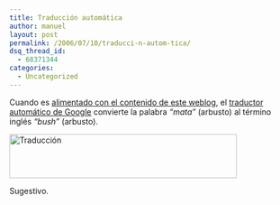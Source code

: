 ```yaml
---
title: Traducción automática
author: manuel
layout: post
permalink: /2006/07/10/traducci-n-autom-tica/
dsq_thread_id:
  - 68371344
categories:
  - Uncategorized
---
```

Cuando es [alimentado con el contenido de este weblog][1], el [traductor automático de Google][2] convierte la palabra *&#8220;mata&#8221;* (arbusto) al término inglés *&#8220;bush&#8221;* (arbusto).

[<img src="http://static.flickr.com/63/186389936_089914a816_o.png" width="404" height="78" alt="Traducción" />][3]

Sugestivo.

 [1]: http://translate.google.com/translate?u=http%3A%2F%2Fblog.jazzido.com&#38;langpair=es%7Cen&#38;hl=en&#38;ie=UTF-8&#38;oe=UTF-8&#38;prev=%2Flanguage_tools
 [2]: http://www.google.com/language_tools
 [3]: http://www.flickr.com/photos/jazzido/186389936/ "Photo Sharing"